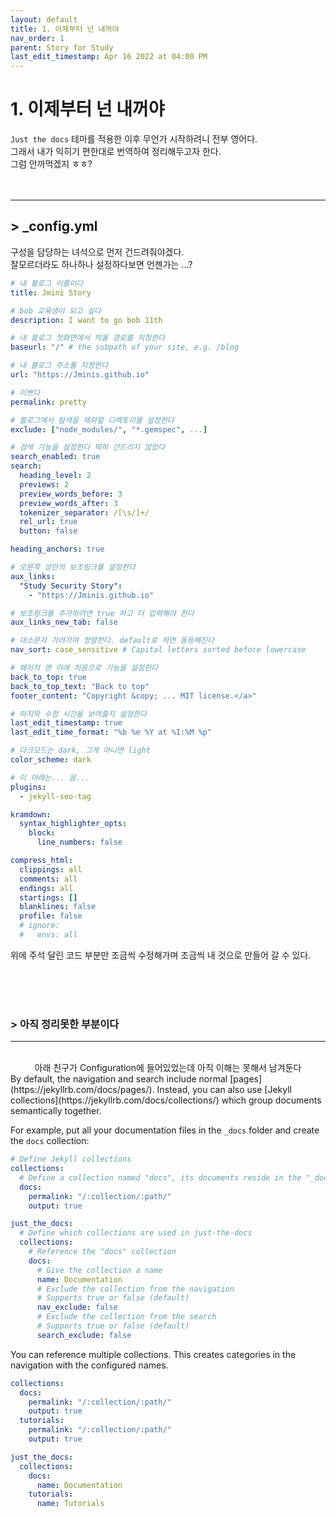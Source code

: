 ```yaml
---
layout: default
title: 1. 이제부터 넌 내꺼야
nav_order: 1
parent: Story for Study
last_edit_timestamp: Apr 16 2022 at 04:00 PM
---
```


# 1. 이제부터 넌 내꺼야

 `Just the docs` 테마를 적용한 이후 무언가 시작하려니 전부 영어다.  
그래서 내가 익히기 편한대로 번역하여 정리해두고자 한다.  
그럼 안까먹겠지 ㅎㅎ?  
<br>
<br>

-----
## > _config.yml
 구성을 담당하는 녀석으로 먼저 건드려줘야겠다.  
잘모르더라도 하나하나 설정하다보면 언젠가는 ...?  

```yml
# 내 블로그 이름이다
title: Jmini Story

# bob 교육생이 되고 싶다
description: I want to go bob 11th

# 내 블로그 첫화면에서 띄울 경로를 지정한다
baseurl: "/" # the subpath of your site, e.g. /blog

# 내 블로그 주소를 지정한다
url: "https://Jminis.github.io"

# 이쁘다
permalink: pretty

# 블로그에서 탐색을 제외할 디렉토리를 설정한다
exclude: ["node_modules/", "*.gemspec", ...]

# 검색 기능을 설정한다 딱히 건드리지 않았다
search_enabled: true
search:
  heading_level: 2
  previews: 2
  preview_words_before: 3
  preview_words_after: 3
  tokenizer_separator: /[\s/]+/
  rel_url: true
  button: false

heading_anchors: true

# 오른쪽 상단의 보조링크를 설정한다
aux_links:
  "Study Security Story":
    - "https://Jminis.github.io"

# 보조링크를 추가하려면 true 하고 더 입력해야 한다
aux_links_new_tab: false

# 대소문자 가려가며 정렬한다. default로 하면 동등해진다
nav_sort: case_sensitive # Capital letters sorted before lowercase

# 페이지 맨 아래 처음으로 기능을 설정한다
back_to_top: true
back_to_top_text: "Back to top"
footer_content: "Copyright &copy; ... MIT license.</a>"

# 마지막 수정 시간을 보여줄지 설정한다
last_edit_timestamp: true 
last_edit_time_format: "%b %e %Y at %I:%M %p"

# 다크모드는 dark, 그게 아니면 light
color_scheme: dark

# 이 아래는... 음...
plugins:
  - jekyll-seo-tag

kramdown:
  syntax_highlighter_opts:
    block:
      line_numbers: false

compress_html:
  clippings: all
  comments: all
  endings: all
  startings: []
  blanklines: false
  profile: false
  # ignore:
  #   envs: all

```

 위에 주석 달린 코드 부분만 조금씩 수정해가며 조금씩 내 것으로 만들어 갈 수 있다.  

<br>
<br>
<br>

### > 아직 정리못한 부분이다  

-----
<br/>
<center>아래 친구가 Configuration에 들어있었는데 아직 이해는 못해서 남겨둔다</center>
By default, the navigation and search include normal [pages](https://jekyllrb.com/docs/pages/). Instead, you can also use [Jekyll collections](https://jekyllrb.com/docs/collections/) which group documents semantically together.

For example, put all your documentation files in the `_docs` folder and create the `docs` collection:

```yaml
# Define Jekyll collections
collections:
  # Define a collection named "docs", its documents reside in the "_docs" directory
  docs:
    permalink: "/:collection/:path/"
    output: true

just_the_docs:
  # Define which collections are used in just-the-docs
  collections:
    # Reference the "docs" collection
    docs:
      # Give the collection a name
      name: Documentation
      # Exclude the collection from the navigation
      # Supports true or false (default)
      nav_exclude: false
      # Exclude the collection from the search
      # Supports true or false (default)
      search_exclude: false
```

You can reference multiple collections. This creates categories in the navigation with the configured names.

```yaml
collections:
  docs:
    permalink: "/:collection/:path/"
    output: true
  tutorials:
    permalink: "/:collection/:path/"
    output: true

just_the_docs:
  collections:
    docs:
      name: Documentation
    tutorials:
      name: Tutorials
```
<br/>
